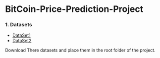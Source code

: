 # BitCoin-Price-Prediction-Project
### 1. Datasets
- [DataSet1](https://drive.google.com/file/d/1RqkdN0oIHpZ9l53xGjZFreUosmJkVOK7/view?usp=sharing)
- [DataSet2](https://drive.google.com/file/d/1p9akZY5LCzA_NStfWle0xHKgKnBjkczX/view?usp=sharing)

Download There datasets and place them in the root folder of the project.
